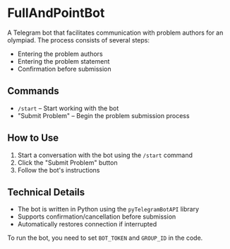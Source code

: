 # FullAndPointBot  
A Telegram bot that facilitates communication with problem authors for an olympiad. The process consists of several steps:  

- Entering the problem authors  
- Entering the problem statement  
- Confirmation before submission  

## Commands  
- `/start` – Start working with the bot  
- "Submit Problem" – Begin the problem submission process  

## How to Use  
1. Start a conversation with the bot using the `/start` command  
2. Click the "Submit Problem" button  
3. Follow the bot's instructions  

## Technical Details  
- The bot is written in Python using the `pyTelegramBotAPI` library  
- Supports confirmation/cancellation before submission  
- Automatically restores connection if interrupted  

To run the bot, you need to set `BOT_TOKEN` and `GROUP_ID` in the code.  
